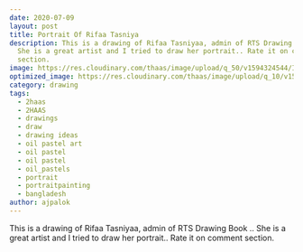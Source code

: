```yaml
---
date: 2020-07-09
layout: post
title: Portrait Of Rifaa Tasniya
description: This is a drawing of Rifaa Tasniyaa, admin of RTS Drawing Book ..
  She is a great artist and I tried to draw her portrait.. Rate it on comment
  section.
image: https://res.cloudinary.com/thaas/image/upload/q_50/v1594324544/IMG_20200709_150259_290_irjdfo.jpg
optimized_image: https://res.cloudinary.com/thaas/image/upload/q_10/v1594324544/IMG_20200709_150259_290_irjdfo.jpg
category: drawing
tags:
  - 2haas
  - 2HAAS
  - drawings
  - draw
  - drawing ideas
  - oil pastel art
  - oil pastel
  - oil pastel
  - oil_pastels
  - portrait
  - portraitpainting
  - bangladesh
author: ajpalok
---
```

This is a drawing of Rifaa Tasniyaa, admin of RTS Drawing Book .. She is a great artist and I tried to draw her portrait.. Rate it on comment section.
